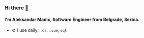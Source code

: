 ### Hi there 👋

#### I'm Aleksandar Madic, Software Engineer from Belgrade, Serbia.

- ⚙️ I use daily: `.cs`, `.vue`, `sql`
 
[linkedin]: https://www.linkedin.com/in/alemadic/

<!--
**madic00/madic00** is a ✨ _special_ ✨ repository because its `README.md` (this file) appears on your GitHub profile.

Here are some ideas to get you started:

- 🔭 I’m currently working on ...
- 🌱 I’m currently learning ...
- 👯 I’m looking to collaborate on ...
- 🤔 I’m looking for help with ...
- 💬 Ask me about ...
- 📫 How to reach me: ...
- 😄 Pronouns: ...
- ⚡ Fun fact: ...
-->
